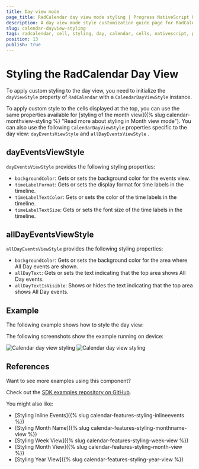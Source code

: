```yaml
---
title: Day view mode
page_title: RadCalendar day view mode styling | Progress NativeScript UI Documentation
description: A day view mode style customization guide page for RadCalendar for NativeScript.
slug: calendar-dayview-styling
tags: radcalendar, cell, styling, day, calendar, cells, nativescript, professional, ui
position: 13
publish: true
---
```


# Styling the RadCalendar Day View

Тo apply custom styling to the day view, you need to initialize the `dayViewStyle` property of `RadCalendar` with a `CalendarDayViewStyle` instance.

To apply custom style to the cells displayed at the top, you can use the same properties available for [styling of the month view]({% slug calendar-monthview-styling %} "Read more about styling in Month view mode"). You can also use the following `CalendarDayViewStyle` properties specific to the day view: `dayEventsViewStyle` and `allDayEventsViewStyle` .

## dayEventsViewStyle

`dayEventsViewStyle` provides the following styling properties:

* `backgroundColor`: Gets or sets the background color for the events view.
* `timeLabelFormat`: Gets or sets the display format for time labels in the timeline.
* `timeLabelTextColor`: Gets or sets the color of the time labels in the timeline.
* `timeLabelTextSize`: Gets or sets the font size of the time labels in the timeline.

## allDayEventsViewStyle

`allDayEventsViewStyle` provides the following styling properties:

* `backgroundColor`: Gets or sets the background color for the area where All Day events are shown.
* `allDayText`: Gets or sets the text indicating that the top area shows All Day events.
* `allDayTextIsVisible`: Shows or hides the text indicating that the top area shows All Day events.

## Example

The following example shows how to style the day view:

<snippet id='calendar-dayview-styling'/>

The following screenshots show the example running on device:

![Calendar day view styling](../../../img/ns_ui/calendar_styling_day_ios.png "iOS")      ![Calendar day view styling](../../../img/ns_ui/calendar_styling_day_android.png "Android")

## References

Want to see more examples using this component?

Check out the [SDK examples repository on GitHub](https://github.com/telerik/nativescript-ui-samples/tree/master/calendar/app/calendar/cell-styling).

You might also like:

* [Styling Inline Events]({% slug calendar-features-styling-inlineevents %})
* [Styling Month Name]({% slug calendar-features-styling-monthname-view %})
* [Styling Week View]({% slug calendar-features-styling-week-view %})
* [Styling Month View]({% slug calendar-features-styling-month-view %})
* [Styling Year View]({% slug calendar-features-styling-year-view %})